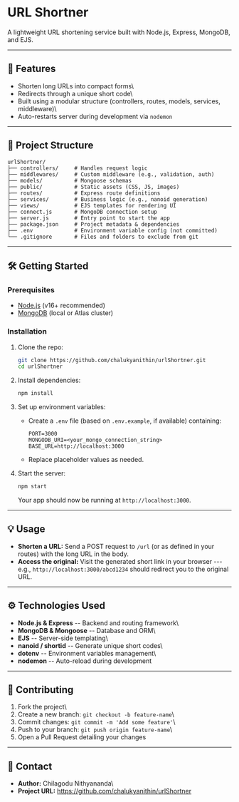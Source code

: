 # URL Shortner

A lightweight URL shortening service built with Node.js, Express,
MongoDB, and EJS.

------------------------------------------------------------------------

## 🚀 Features

-   Shorten long URLs into compact forms\
-   Redirects through a unique short code\
-   Built using a modular structure (controllers, routes, models,
    services, middleware)\
-   Auto-restarts server during development via `nodemon`

------------------------------------------------------------------------

## 📂 Project Structure

    urlShortner/
    ├── controllers/     # Handles request logic
    ├── middlewares/     # Custom middleware (e.g., validation, auth)
    ├── models/          # Mongoose schemas
    ├── public/          # Static assets (CSS, JS, images)
    ├── routes/          # Express route definitions
    ├── services/        # Business logic (e.g., nanoid generation)
    ├── views/           # EJS templates for rendering UI
    ├── connect.js       # MongoDB connection setup
    ├── server.js        # Entry point to start the app
    ├── package.json     # Project metadata & dependencies
    ├── .env             # Environment variable config (not committed)
    └── .gitignore       # Files and folders to exclude from git

------------------------------------------------------------------------

## 🛠️ Getting Started

### Prerequisites

-   [Node.js](https://nodejs.org/) (v16+ recommended)
-   [MongoDB](https://www.mongodb.com/) (local or Atlas cluster)

### Installation

1.  Clone the repo:

    ``` bash
    git clone https://github.com/chalukyanithin/urlShortner.git
    cd urlShortner
    ```

2.  Install dependencies:

    ``` bash
    npm install
    ```

3.  Set up environment variables:

    -   Create a `.env` file (based on `.env.example`, if available)
        containing:

            PORT=3000
            MONGODB_URI=<your_mongo_connection_string>
            BASE_URL=http://localhost:3000

    -   Replace placeholder values as needed.

4.  Start the server:

    ``` bash
    npm start
    ```

    Your app should now be running at `http://localhost:3000`.

------------------------------------------------------------------------

## 💡 Usage

-   **Shorten a URL:** Send a POST request to `/url` (or as defined in
    your routes) with the long URL in the body.
-   **Access the original:** Visit the generated short link in your
    browser --- e.g., `http://localhost:3000/abcd1234` should redirect
    you to the original URL.

------------------------------------------------------------------------

## ⚙️ Technologies Used

-   **Node.js & Express** -- Backend and routing framework\
-   **MongoDB & Mongoose** -- Database and ORM\
-   **EJS** -- Server-side templating\
-   **nanoid / shortid** -- Generate unique short codes\
-   **dotenv** -- Environment variables management\
-   **nodemon** -- Auto-reload during development

------------------------------------------------------------------------

## 🤝 Contributing

1.  Fork the project\
2.  Create a new branch: `git checkout -b feature-name`\
3.  Commit changes: `git commit -m 'Add some feature'`\
4.  Push to your branch: `git push origin feature-name`\
5.  Open a Pull Request detailing your changes

------------------------------------------------------------------------


## 📧 Contact

-   **Author:** Chilagodu Nithyananda\
-   **Project URL:** <https://github.com/chalukyanithin/urlShortner>
